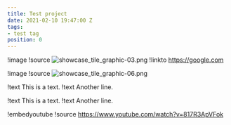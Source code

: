 ```yaml
---
title: Test project
date: 2021-02-10 19:47:00 Z
tags:
- test tag
position: 0
---
```


!image
!source ![showcase_tile_graphic-03.png](/uploads/showcase_tile_graphic-03.png)
!linkto https://google.com

!image
!source ![showcase_tile_graphic-06.png](/uploads/showcase_tile_graphic-06.png)

!text This is a text.
!text Another line.

!text This is a text.
!text Another line.

!embedyoutube
!source https://www.youtube.com/watch?v=817R3ApVFok
